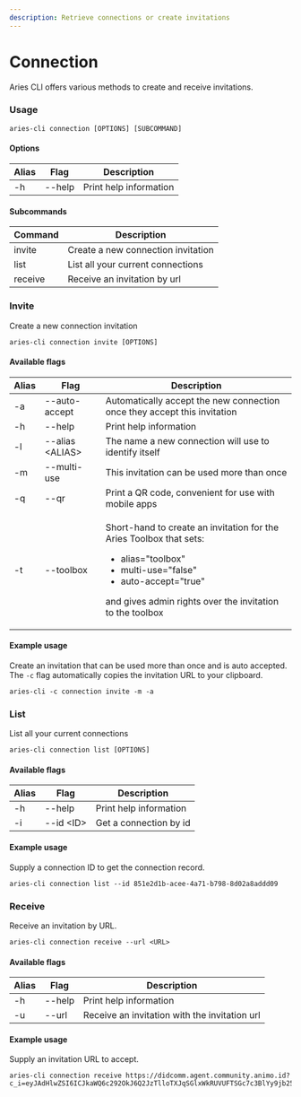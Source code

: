 ```yaml
---
description: Retrieve connections or create invitations
---
```


# Connection

Aries CLI offers various methods to create and receive invitations.

### Usage

```
aries-cli connection [OPTIONS] [SUBCOMMAND]
```

#### Options

| Alias | Flag   | Description            |
| ----- | ------ | ---------------------- |
| -h    | --help | Print help information |

#### Subcommands

| Command | Description                        |
| ------- | ---------------------------------- |
| invite  | Create a new connection invitation |
| list    | List all your current connections  |
| receive | Receive an invitation by url       |

### Invite

Create a new connection invitation



```
aries-cli connection invite [OPTIONS]
```

#### Available flags

| Alias | Flag             | Description                                                                                                                                                                                                                      |
| ----- | ---------------- | -------------------------------------------------------------------------------------------------------------------------------------------------------------------------------------------------------------------------------- |
| -a    | --auto-accept    | Automatically accept the new connection once they accept this invitation                                                                                                                                                         |
| -h    | --help           | Print help information                                                                                                                                                                                                           |
| -l    | --alias \<ALIAS> | The name a new connection will use to identify itself                                                                                                                                                                            |
| -m    | --multi-use      | This invitation can be used more than once                                                                                                                                                                                       |
| -q    | --qr             | Print a QR code, convenient for use with mobile apps                                                                                                                                                                             |
| -t    | --toolbox        | <p>Short-hand to create an invitation for the Aries Toolbox that sets:</p><ul><li>alias="toolbox"</li><li>multi-use="false"</li><li>auto-accept="true"</li></ul><p>and gives admin rights over the invitation to the toolbox</p> |

#### Example usage

Create an invitation that can be used more than once and is auto accepted. The `-c` flag automatically copies the invitation URL to your clipboard.

```
aries-cli -c connection invite -m -a
```

### List

List all your current connections

```
aries-cli connection list [OPTIONS]
```

#### Available flags

| Alias | Flag       | Description            |
| ----- | ---------- | ---------------------- |
| -h    | --help     | Print help information |
| -i    | --id \<ID> | Get a connection by id |

#### Example usage

Supply a connection ID to get the connection record.

```
aries-cli connection list --id 851e2d1b-acee-4a71-b798-8d02a8addd09
```

### Receive

Receive an invitation by URL.

```
aries-cli connection receive --url <URL>
```

#### Available flags

| Alias | Flag   | Description                                   |
| ----- | ------ | --------------------------------------------- |
| -h    | --help | Print help information                        |
| -u    | --url  | Receive an invitation with the invitation url |

#### Example usage

Supply an invitation URL to accept.

```
aries-cli connection receive https://didcomm.agent.community.animo.id?c_i=eyJAdHlwZSI6ICJkaWQ6c292OkJ6Q2JzTlloTXJqSGlxWkRUVUFTSGc7c3BlYy9jb25uZWN0aW9ucy8xLjAvaW52aXRhdGlvbiIsICJAaWQiOiAiMjNiOGY0ZDAtNzIyNi00ZmQ0LWEyNDAtMjJkNDgxNTViODBlIiwgInJlY2lwaWVudEtleXMiOiBbIjZZVVU2dnp2b0hTV29OWlRDUGE1eFlYV3kyUGJ5VGREcnVKa0VMRXR4NW9kIl0sICJsYWJlbCI6ICJBbmltbyBDb21tdW5pdHkgQWdlbnQiLCAic2VydmljZUVuZHBvaW50IjogImh0dHBzOi8vZGlkY29tbS5hZ2VudC5jb21tdW5pdHkuYW5pbW8uaWQifQ==
```
